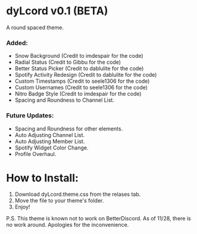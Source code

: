 # dyLcord v0.1 (BETA)

A round spaced theme.

### Added:
- Snow Background (Credit to imdespair for the code)
- Radial Status (Credit to Gibbu for the code)
- Better Status Picker (Credit to dablulite for the code)
- Spotify Activity Redesign (Credit to dablulite for the code)
- Custom Timestamps (Credit to seele1306 for the code)
- Custom Usernames (Credit to seele1306 for the code)
- Nitro Badge Style (Credit to imdespair for the code)
- Spacing and Roundness to Channel List.

### Future Updates:
- Spacing and Roundness for other elements.
- Auto Adjusting Channel List.
- Auto Adjusting Member List.
- Spotify Widget Color Change.
- Profile Overhaul.

# How to Install:
1. Download dyLcord.theme.css from the relases tab.
2. Move the file to your theme's folder.
3. Enjoy!

P.S. This theme is known not to work on BetterDiscord. As of 11/28, there is no work around. Apologies for the inconvenience.
